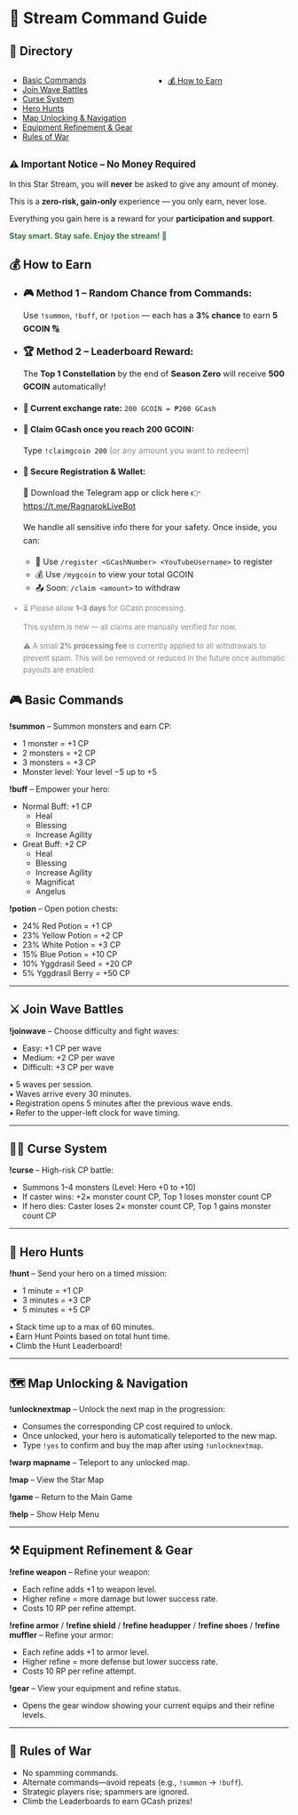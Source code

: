 
<!DOCTYPE html>
<html lang="en">
<head>
  <meta charset="UTF-8">
  <title>📜 Stream Command Guide</title>
</head>
<body>

<h1>📜 Stream Command Guide</h1>

<h2>📑 Directory</h2>
<div style="display: flex; gap: 40px;">
  <ul>
    <li><a href="#basic-commands">Basic Commands</a></li>
    <li><a href="#wave-battles">Join Wave Battles</a></li>
    <li><a href="#curse-system">Curse System</a></li>
    <li><a href="#hero-hunts">Hero Hunts</a></li>
    <li><a href="#map-unlocking">Map Unlocking & Navigation</a></li>
    <li><a href="#equipment-refinement">Equipment Refinement & Gear</a></li>
    <li><a href="#rules">Rules of War</a></li>
  </ul>
  <ul>
    <li><a href="#how-to-earn">💰 How to Earn</a></li>
  </ul>
</div>

<div class="notice">
  <p style="font-size: 1.2em; font-weight: bold;">⚠️ Important Notice – No Money Required</p>
  <p>In this Star Stream, you will <strong>never</strong> be asked to give any amount of money.</p>
  <p>This is a <strong>zero-risk, gain-only</strong> experience — you only earn, never lose.</p>
  <p>Everything you gain here is a reward for your <strong>participation and support</strong>.</p>
  <p style="font-weight: bold; color: #2e7d32;">Stay smart. Stay safe. Enjoy the stream! 🌟</p>
</div>

  <!-- You can insert your How to Earn content here -->
<h2 id="how-to-earn">💰 How to Earn</h2>
<ul style="font-size: 1.05em; line-height: 1.6;">
  <li>
    <p><span style="font-size: 1.2em; font-weight: bold;">🎮 Method 1 – Random Chance from Commands:</span></p>
    <p>Use <code>!summon</code>, <code>!buff</code>, or <code>!potion</code> — each has a <strong>3% chance</strong> to earn <strong>5 GCOIN</strong> 🔠</p>
  </li>

  <li>
    <p><span style="font-size: 1.2em; font-weight: bold;">🏆 Method 2 – Leaderboard Reward:</span></p>
    <p>The <strong>Top 1 Constellation</strong> by the end of <strong>Season Zero</strong> will receive <strong>500 GCOIN</strong> automatically!</p>
  </li>

  <li>
    <p><strong>💱 Current exchange rate:</strong> <code>200 GCOIN = ₱200 GCash</code></p>
  </li>

  <li>
    <p><strong>🎁 Claim GCash once you reach 200 GCOIN:</strong></p>
    <p>Type <code>!claimgcoin 200</code> <span style="color: #888;">(or any amount you want to redeem)</span></p>
  </li>

  <li>
    <p><strong>🔐 Secure Registration & Wallet:</strong></p>
    <p>📱 Download the Telegram app or click here 👉 <a href="https://t.me/RagnarokLiveBot" target="_blank">https://t.me/RagnarokLiveBot</a></p>
    <p>We handle all sensitive info there for your safety. Once inside, you can:</p>
    <ul style="margin-top: 0.5em; padding-left: 1.5em;">
      <li>📝 Use <code>/register &lt;GCashNumber&gt; &lt;YouTubeUsername&gt;</code> to register</li>
      <li>💰 Use <code>/mygcoin</code> to view your total GCOIN</li>
      <li>📤 Soon: <code>/claim &lt;amount&gt;</code> to withdraw</li>
    </ul>
  </li>

  <li style="color: #888; font-size: 0.9em;">
    <p>⏳ Please allow <strong>1–3 days</strong> for GCash processing.</p>
    <p>This system is new — all claims are manually verified for now.</p>
    <p>⚠️ A small <strong>2% processing fee</strong> is currently applied to all withdrawals to prevent spam. This will be removed or reduced in the future once automatic payouts are enabled.</p>
  </li>
</ul>

  
<h2 id="basic-commands">🎮 Basic Commands</h2>
<p><strong>!summon</strong> – Summon monsters and earn CP:</p>
<ul>
  <li>1 monster = +1 CP</li>
  <li>2 monsters = +2 CP</li>
  <li>3 monsters = +3 CP</li>
  <li>Monster level: Your level −5 up to +5</li>
</ul>

<p><strong>!buff</strong> – Empower your hero:</p>
<ul>
  <li>Normal Buff: +1 CP
    <ul>
      <li>Heal</li>
      <li>Blessing</li>
      <li>Increase Agility</li>
    </ul>
  </li>
  <li>Great Buff: +2 CP
    <ul>
      <li>Heal</li>
      <li>Blessing</li>
      <li>Increase Agility</li>
      <li>Magnificat</li>
      <li>Angelus</li>
    </ul>
  </li>
</ul>

<p><strong>!potion</strong> – Open potion chests:</p>
<ul>
  <li>24% Red Potion = +1 CP</li>
  <li>23% Yellow Potion = +2 CP</li>
  <li>23% White Potion = +3 CP</li>
  <li>15% Blue Potion = +10 CP</li>
  <li>10% Yggdrasil Seed = +20 CP</li>
  <li>5% Yggdrasil Berry = +50 CP</li>
</ul>

<hr>

<h2 id="wave-battles">⚔️ Join Wave Battles</h2>
<p><strong>!joinwave</strong> – Choose difficulty and fight waves:</p>
<ul>
  <li>Easy: +1 CP per wave</li>
  <li>Medium: +2 CP per wave</li>
  <li>Difficult: +3 CP per wave</li>
</ul>
<p>▪ 5 waves per session.<br>
▪ Waves arrive every 30 minutes.<br>
▪ Registration opens 5 minutes after the previous wave ends.<br>
▪ Refer to the upper-left clock for wave timing.</p>

<hr>


  
<!-- Add Curse System section -->
<h2 id="curse-system">🧙‍♂️ Curse System</h2>
<p><strong>!curse</strong> – High-risk CP battle:</p>
<ul>
  <li>Summons 1–4 monsters (Level: Hero +0 to +10)</li>
  <li>If caster wins: +2× monster count CP, Top 1 loses monster count CP</li>
  <li>If hero dies: Caster loses 2× monster count CP, Top 1 gains monster count CP</li>
</ul>

<hr>

<!-- Hero Hunts section -->
<h2 id="hero-hunts">🌽 Hero Hunts</h2>
<p><strong>!hunt</strong> – Send your hero on a timed mission:</p>
<ul>
  <li>1 minute = +1 CP</li>
  <li>3 minutes = +3 CP</li>
  <li>5 minutes = +5 CP</li>
</ul>
<p>▪ Stack time up to a max of 60 minutes.<br>
▪ Earn Hunt Points based on total hunt time.<br>
▪ Climb the Hunt Leaderboard!</p>

<hr>

<!-- Map Unlocking section -->
<h2 id="map-unlocking">🗺️ Map Unlocking & Navigation</h2>
<p><strong>!unlocknextmap</strong> – Unlock the next map in the progression:</p>
<ul>
  <li>Consumes the corresponding CP cost required to unlock.</li>
  <li>Once unlocked, your hero is automatically teleported to the new map.</li>
  <li>Type <code>!yes</code> to confirm and buy the map after using <code>!unlocknextmap</code>.</li>
</ul>
<p><strong>!warp mapname</strong> – Teleport to any unlocked map.</p>
<p><strong>!map</strong> – View the Star Map</p>
<p><strong>!game</strong> – Return to the Main Game</p>
<p><strong>!help</strong> – Show Help Menu</p>

<hr>

<!-- Equipment Refinement -->
<h2 id="equipment-refinement">⚒️ Equipment Refinement & Gear</h2>
<p><strong>!refine weapon</strong> – Refine your weapon:</p>
<ul>
  <li>Each refine adds +1 to weapon level.</li>
  <li>Higher refine = more damage but lower success rate.</li>
  <li>Costs 10 RP per refine attempt.</li>
</ul>
<p><strong>!refine armor</strong> / <strong>!refine shield</strong> / <strong>!refine headupper</strong> / <strong>!refine shoes</strong> / <strong>!refine muffler</strong> – Refine your armor:</p>
<ul>
  <li>Each refine adds +1 to armor level.</li>
  <li>Higher refine = more defense but lower success rate.</li>
  <li>Costs 10 RP per refine attempt.</li>
</ul>
<p><strong>!gear</strong> – View your equipment and refine status.</p>
<ul>
  <li>Opens the gear window showing your current equips and their refine levels.</li>
</ul>

<hr>

<h2 id="rules">🚫 Rules of War</h2>
<ul>
  <li>No spamming commands.</li>
  <li>Alternate commands—avoid repeats (e.g., <code>!summon</code> → <code>!buff</code>).</li>
  <li>Strategic players rise; spammers are ignored.</li>
  <li>Climb the Leaderboards to earn GCash prizes!</li>
</ul>

</body>
</html>

</body>
</html>
